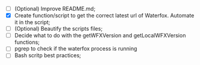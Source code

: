 - [ ] \(Optional) Improve README.md;
- [X] Create function/script to get the correct latest url of Waterfox. Automate it in the script;
- [ ] \(Optional) Beautify the scripts files;
- [ ] Decide what to do with the getWFXVersion and getLocalWFXVersion functions;
- [ ] pgrep to check if the waterfox process is running
- [ ] Bash scritp best practices;
